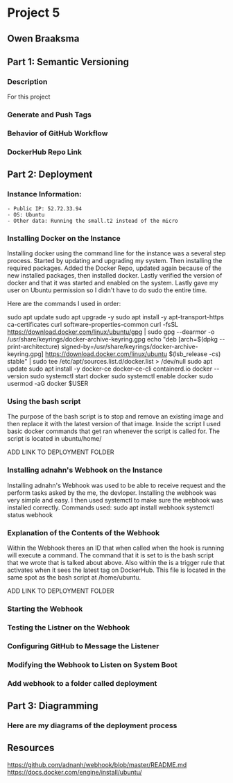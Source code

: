 # Project 5
## Owen Braaksma



## Part 1: Semantic Versioning


### Description
For this project


### Generate and Push Tags


### Behavior of GitHub Workflow

### DockerHub Repo Link



## Part 2: Deployment

### Instance Information:
    - Public IP: 52.72.33.94
    - OS: Ubuntu
    - Other data: Running the small.t2 instead of the micro

### Installing Docker on the Instance
Installing docker using the command line for the instance was a several step process. Started by updating and upgrading my system. Then installing the required packages. Added the Docker Repo, updated again because of the new installed packages, then installed docker. Lastly verified the version of docker and that it was started and enabled on the system. Lastly gave my user on Ubuntu permission so I didn't have to do sudo the entire time. 

Here are the commands I used in order:

sudo apt update
sudo apt upgrade -y
sudo apt install -y apt-transport-https ca-certificates curl software-properties-common
curl -fsSL https://download.docker.com/linux/ubuntu/gpg | sudo gpg --dearmor -o /usr/share/keyrings/docker-archive-keyring.gpg
echo "deb [arch=$(dpkg --print-architecture) signed-by=/usr/share/keyrings/docker-archive-keyring.gpg] https://download.docker.com/linux/ubuntu $(lsb_release -cs) stable" | sudo tee /etc/apt/sources.list.d/docker.list > /dev/null
sudo apt update
sudo apt install -y docker-ce docker-ce-cli containerd.io
docker --version
sudo systemctl start docker
sudo systemctl enable docker
sudo usermod -aG docker $USER



### Using the bash script
The purpose of the bash script is to stop and remove an existing image and then replace it with the latest version of that image. Inside the script I used basic docker commands that get ran whenever the script is called for. The script is located in ubuntu/home/

ADD LINK TO DEPLOYMENT FOLDER

### Installing adnahn's Webhook on the Instance
Installing adnahn's Webhook was used to be able to receive request and the perform tasks asked by the me, the devloper. Installing the webhook was very simple and easy. I then used systemctl to make sure the webhook was installed correctly. Commands used: 
sudo apt install webhook
systemctl status webhook

### Explanation of the Contents of the Webhook
Within the Webhook theres an ID that when called when the hook is running will execute a command. The command that it is set to is the bash script that we wrote that is talked about above. Also within the is a trigger rule that activates when it sees the latest tag on DockerHub. This file is located in the same spot as the bash script at /home/ubuntu.

ADD LINK TO DEPLOYMENT FOLDER

### Starting the Webhook

### Testing the Listner on the Webhook

### Configuring GitHub to Message the Listener

### Modifying the Webhook to Listen on System Boot

### Add webhook to a folder called deployment


## Part 3: Diagramming

### Here are my diagrams of the deployment process 


## Resources

https://github.com/adnanh/webhook/blob/master/README.md
https://docs.docker.com/engine/install/ubuntu/
